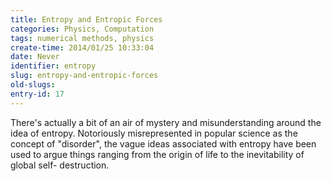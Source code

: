 ```yaml
---
title: Entropy and Entropic Forces
categories: Physics, Computation
tags: numerical methods, physics
create-time: 2014/01/25 10:33:04
date: Never
identifier: entropy
slug: entropy-and-entropic-forces
old-slugs: 
entry-id: 17
---
```


There's actually a bit of an air of mystery and misunderstanding around the
idea of entropy.  Notoriously misrepresented in popular science as the concept
of "disorder", the vague ideas associated with entropy have been used to argue
things ranging from the origin of life to the inevitability of global self-
destruction.
